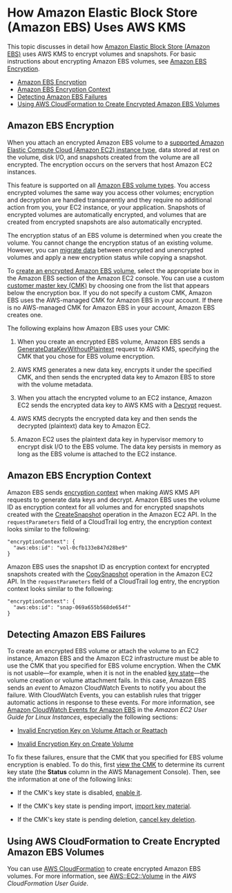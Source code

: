 # How Amazon Elastic Block Store \(Amazon EBS\) Uses AWS KMS<a name="services-ebs"></a>

This topic discusses in detail how [Amazon Elastic Block Store \(Amazon EBS\)](http://docs.aws.amazon.com/AWSEC2/latest/UserGuide/AmazonEBS.html) uses AWS KMS to encrypt volumes and snapshots\. For basic instructions about encrypting Amazon EBS volumes, see [Amazon EBS Encryption](http://docs.aws.amazon.com/AWSEC2/latest/UserGuide/EBSEncryption.html)\.


+ [Amazon EBS Encryption](#ebs-encrypt)
+ [Amazon EBS Encryption Context](#ebs-encryption-context)
+ [Detecting Amazon EBS Failures](#ebs-failures)
+ [Using AWS CloudFormation to Create Encrypted Amazon EBS Volumes](#ebs-encryption-using-cloudformation)

## Amazon EBS Encryption<a name="ebs-encrypt"></a>

When you attach an encrypted Amazon EBS volume to a [supported Amazon Elastic Compute Cloud \(Amazon EC2\) instance type](http://docs.aws.amazon.com/AWSEC2/latest/UserGuide/EBSEncryption.html#EBSEncryption_supported_instances), data stored at rest on the volume, disk I/O, and snapshots created from the volume are all encrypted\. The encryption occurs on the servers that host Amazon EC2 instances\.

This feature is supported on all [Amazon EBS volume types](http://docs.aws.amazon.com/AWSEC2/latest/UserGuide/EBSVolumeTypes.html)\. You access encrypted volumes the same way you access other volumes; encryption and decryption are handled transparently and they require no additional action from you, your EC2 instance, or your application\. Snapshots of encrypted volumes are automatically encrypted, and volumes that are created from encrypted snapshots are also automatically encrypted\.

The encryption status of an EBS volume is determined when you create the volume\. You cannot change the encryption status of an existing volume\. However, you can [migrate data](http://docs.aws.amazon.com/AWSEC2/latest/UserGuide/EBSEncryption.html#EBSEncryption_considerations) between encrypted and unencrypted volumes and apply a new encryption status while copying a snapshot\.

To [create an encrypted Amazon EBS volume](http://docs.aws.amazon.com/AWSEC2/latest/UserGuide/ebs-creating-volume.html), select the appropriate box in the Amazon EBS section of the Amazon EC2 console\. You can use a custom [customer master key \(CMK\)](concepts.md#master_keys) by choosing one from the list that appears below the encryption box\. If you do not specify a custom CMK, Amazon EBS uses the AWS\-managed CMK for Amazon EBS in your account\. If there is no AWS\-managed CMK for Amazon EBS in your account, Amazon EBS creates one\.

The following explains how Amazon EBS uses your CMK:

1. When you create an encrypted EBS volume, Amazon EBS sends a [GenerateDataKeyWithoutPlaintext](http://docs.aws.amazon.com/kms/latest/APIReference/API_GenerateDataKeyWithoutPlaintext.html) request to AWS KMS, specifying the CMK that you chose for EBS volume encryption\.

1. AWS KMS generates a new data key, encrypts it under the specified CMK, and then sends the encrypted data key to Amazon EBS to store with the volume metadata\.

1. When you attach the encrypted volume to an EC2 instance, Amazon EC2 sends the encrypted data key to AWS KMS with a [Decrypt](http://docs.aws.amazon.com/kms/latest/APIReference/API_Decrypt.html) request\.

1. AWS KMS decrypts the encrypted data key and then sends the decrypted \(plaintext\) data key to Amazon EC2\.

1. Amazon EC2 uses the plaintext data key in hypervisor memory to encrypt disk I/O to the EBS volume\. The data key persists in memory as long as the EBS volume is attached to the EC2 instance\.

## Amazon EBS Encryption Context<a name="ebs-encryption-context"></a>

Amazon EBS sends [encryption context](encryption-context.md) when making AWS KMS API requests to generate data keys and decrypt\. Amazon EBS uses the volume ID as encryption context for all volumes and for encrypted snapshots created with the [CreateSnapshot](http://docs.aws.amazon.com/AWSEC2/latest/APIReference/API_CreateSnapshot.html) operation in the Amazon EC2 API\. In the `requestParameters` field of a CloudTrail log entry, the encryption context looks similar to the following:

```
"encryptionContext": {
  "aws:ebs:id": "vol-0cfb133e847d28be9"
}
```

Amazon EBS uses the snapshot ID as encryption context for encrypted snapshots created with the [CopySnapshot](http://docs.aws.amazon.com/AWSEC2/latest/APIReference/API_CopySnapshot.html) operation in the Amazon EC2 API\. In the `requestParameters` field of a CloudTrail log entry, the encryption context looks similar to the following:

```
"encryptionContext": {
  "aws:ebs:id": "snap-069a655b568de654f"
}
```

## Detecting Amazon EBS Failures<a name="ebs-failures"></a>

To create an encrypted EBS volume or attach the volume to an EC2 instance, Amazon EBS and the Amazon EC2 infrastructure must be able to use the CMK that you specified for EBS volume encryption\. When the CMK is not usable—for example, when it is not in the enabled [key state](key-state.md)—the volume creation or volume attachment fails\. In this case, Amazon EBS sends an *event* to Amazon CloudWatch Events to notify you about the failure\. With CloudWatch Events, you can establish rules that trigger automatic actions in response to these events\. For more information, see [Amazon CloudWatch Events for Amazon EBS](http://docs.aws.amazon.com/AWSEC2/latest/UserGuide/ebs-cloud-watch-events.html) in the *Amazon EC2 User Guide for Linux Instances*, especially the following sections:

+ [Invalid Encryption Key on Volume Attach or Reattach](http://docs.aws.amazon.com/AWSEC2/latest/UserGuide/ebs-cloud-watch-events.html#attach-fail-key)

+ [Invalid Encryption Key on Create Volume](http://docs.aws.amazon.com/AWSEC2/latest/UserGuide/ebs-cloud-watch-events.html#create-fail-key)

To fix these failures, ensure that the CMK that you specified for EBS volume encryption is enabled\. To do this, first [view the CMK](viewing-keys.md) to determine its current key state \(the **Status** column in the AWS Management Console\)\. Then, see the information at one of the following links:

+ If the CMK's key state is disabled, [enable it](enabling-keys.md)\.

+ If the CMK's key state is pending import, [import key material](importing-keys.md#importing-keys-overview)\.

+ If the CMK's key state is pending deletion, [cancel key deletion](deleting-keys.md#deleting-keys-scheduling-key-deletion)\.

## Using AWS CloudFormation to Create Encrypted Amazon EBS Volumes<a name="ebs-encryption-using-cloudformation"></a>

You can use [AWS CloudFormation](https://aws.amazon.com/cloudformation/) to create encrypted Amazon EBS volumes\. For more information, see [AWS::EC2::Volume](http://docs.aws.amazon.com/AWSCloudFormation/latest/UserGuide/aws-properties-ec2-ebs-volume.html) in the *AWS CloudFormation User Guide*\.